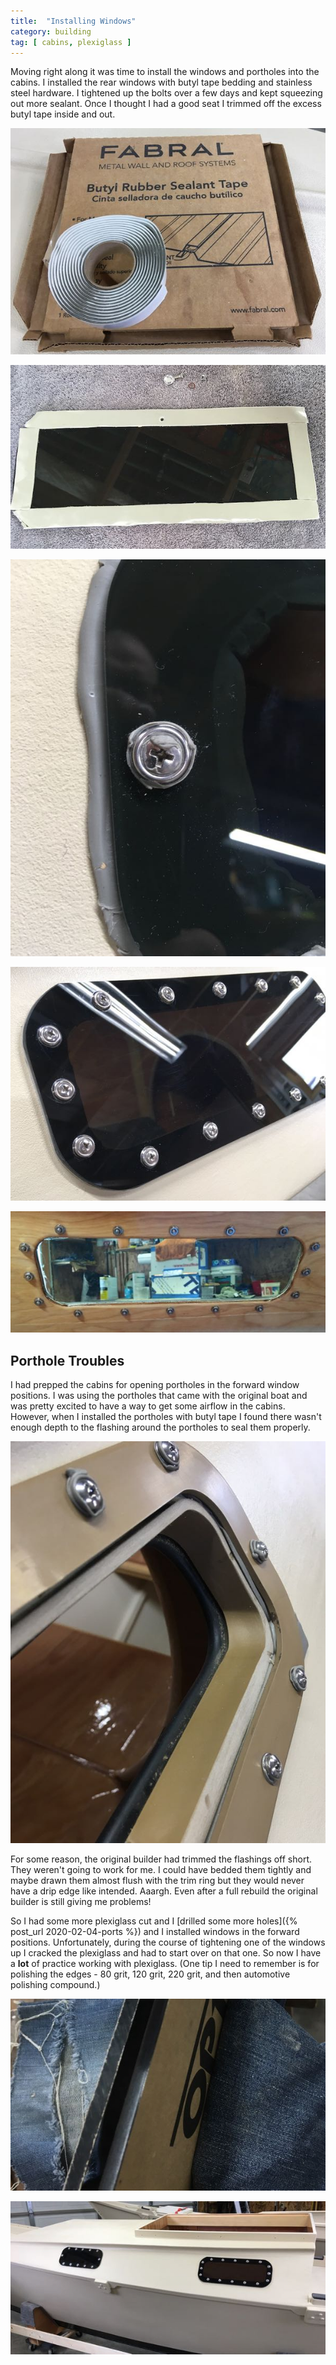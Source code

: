 ```yaml
---
title:  "Installing Windows"
category: building
tag: [ cabins, plexiglass ]
---
```


Moving right along it was time to install the windows and portholes into the cabins. I installed the rear windows with butyl tape bedding and stainless steel hardware. I tightened up the bolts over a few days and kept squeezing out more sealant. Once I thought I had a good seat I trimmed off the excess butyl tape inside and out.

![Butyl Tape](/assets/images/rear-windows-butyl.jpg)

![Placing Butyl Tape](/assets/images/rear-windows-1.jpg)

![Squeezing Out Sealant](/assets/images/rear-windows-2.jpg)

![Excess Trimmed Off Outside](/assets/images/rear-windows-3.jpg)

![Excess Trimmed Off Inside](/assets/images/rear-windows-4.jpg)

## Porthole Troubles

I had prepped the cabins for opening portholes in the forward window positions. I was using the portholes that came with the original boat and was pretty excited to have a way to get some airflow in the cabins. However, when I installed the portholes with butyl tape I found there wasn't enough depth to the flashing around the portholes to seal them properly.

![Porthole Problem](/assets/images/porthole-problem.jpg)

For some reason, the original builder had trimmed the flashings off short. They weren't going to work for me. I could have bedded them tightly and maybe drawn them almost flush with the trim ring but they would never have a drip edge like intended. Aaargh. Even after a full rebuild the original builder is still giving me problems!

So I had some more plexiglass cut and I [drilled some more holes]({% post_url 2020-02-04-ports %}) and I installed windows in the forward positions. Unfortunately, during the course of tightening one of the windows up I cracked the plexiglass and had to start over on that one. So now I have a **lot** of practice working with plexiglass. (One tip I need to remember is for polishing the edges - 80 grit, 120 grit, 220 grit, and then automotive polishing compound.)

![Polishing Plexiglass Edges](/assets/images/plexiglass-polishing.jpg)

![Windows Complete](/assets/images/windows.jpg)
